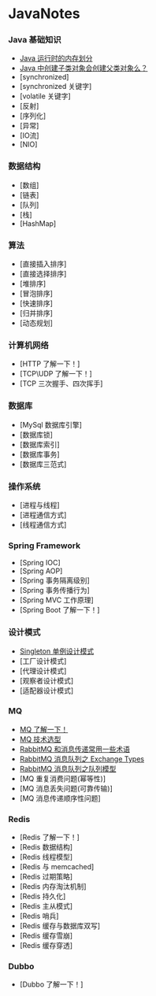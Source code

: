 # JavaNotes

### Java 基础知识
- [Java 运行时的内存划分](/MD/base/memoryModel.md)
- [Java 中创建子类对象会创建父类对象么？](/MD/base/extends.md)
- [synchronized]
- [synchronized 关键字]
- [volatile 关键字]
- [反射]
- [序列化]
- [异常]
- [IO流]
- [NIO]

### 数据结构
- [数组]
- [链表]
- [队列]
- [栈]
- [HashMap]

### 算法
- [直接插入排序]
- [直接选择排序]
- [堆排序]
- [冒泡排序]
- [快速排序]
- [归并排序]
- [动态规划]


### 计算机网络
- [HTTP 了解一下！]
- [TCP\UDP 了解一下！]
- [TCP 三次握手、四次挥手]

### 数据库
- [MySql 数据库引擎]
- [数据库锁]
- [数据库索引]
- [数据库事务]
- [数据库三范式]

### 操作系统
- [进程与线程]
- [进程通信方式]
- [线程通信方式]

### Spring Framework
- [Spring IOC]
- [Spring AOP]
- [Spring 事务隔离级别]
- [Spring 事务传播行为]
- [Spring MVC 工作原理]
- [Spring Boot 了解一下！]

### 设计模式
- [Singleton 单例设计模式](/MD/designPattern/singleton.md)
- [工厂设计模式]
- [代理设计模式]
- [观察者设计模式]
- [适配器设计模式]

### MQ
- [MQ 了解一下！](/MD/mq/mq.md)
- [MQ 技术选型](/MD/mq/choice.md)
- [RabbitMQ 和消息传递常用一些术语](/MD/mq/RabbitMq_01.MD)
- [RabbitMQ 消息队列之 Exchange Types](/MD/mq/RabbitMq_02.MD)
- [RabbitMQ 消息队列之队列模型](/MD/mq/queue_model.md)
- [MQ 重复消费问题(幂等性)]
- [MQ 消息丢失问题(可靠传输)]
- [MQ 消息传递顺序性问题]

### Redis
- [Redis 了解一下！]
- [Redis 数据结构]
- [Redis 线程模型]
- [Redis 与 memcached]
- [Redis 过期策略]
- [Redis 内存淘汰机制]
- [Redis 持久化]
- [Redis 主从模式]
- [Redis 哨兵]
- [Redis 缓存与数据库双写]
- [Redis 缓存雪崩]
- [Redis 缓存穿透]

### Dubbo
- [Dubbo 了解一下！]
